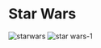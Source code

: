 # Star Wars

![starwars](https://github.com/osmankusoglu/PatikaFrontend/assets/130009555/90cab747-619c-4794-ade4-45cfb981a253)
![star wars-1](https://github.com/osmankusoglu/PatikaFrontend/assets/130009555/db1d4e51-7439-40ab-b752-1365f46a22c5)
